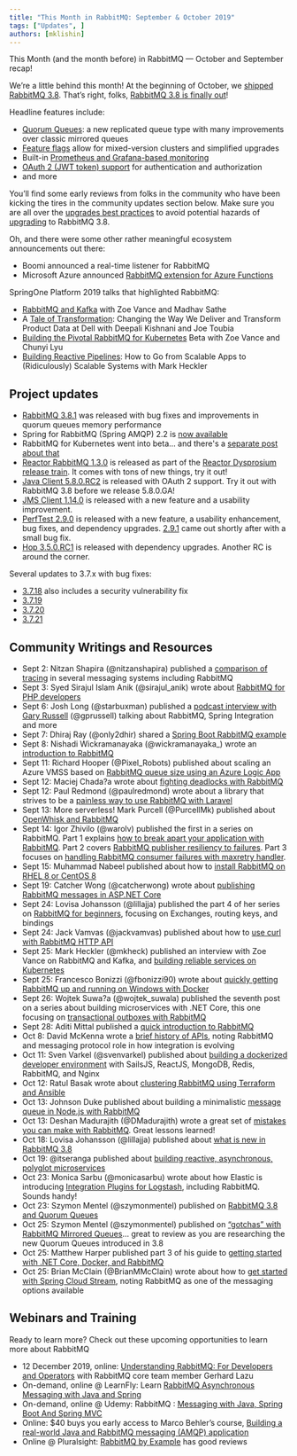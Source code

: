 ```yaml
---
title: "This Month in RabbitMQ: September & October 2019"
tags: ["Updates", ]
authors: [mklishin]
---
```


This Month (and the month before) in RabbitMQ — October and September recap!

We’re a little behind this month! At the beginning of October, we [shipped RabbitMQ 3.8](/blog/2019/11/11/rabbitmq-3-8-release-overview). That’s right, folks, [RabbitMQ 3.8 is finally out](https://github.com/rabbitmq/rabbitmq-server/releases/tag/v3.8.0)!

Headline features include:

* [Quorum Queues](/docs/quorum-queues): a new replicated queue type with many improvements over classic mirrored queues
* [Feature flags](/docs/feature-flags) allow for mixed-version clusters and simplified upgrades
* Built-in [Prometheus and Grafana-based monitoring](/docs/prometheus)
* [OAuth 2 (JWT token) support](https://github.com/rabbitmq/rabbitmq-auth-backend-oauth2) for authentication and authorization
* and more

You’ll find some early reviews from folks in the community who have been kicking the tires in the community updates section below.
Make sure you are all over the [upgrades best practices](/docs/upgrade)
to avoid potential hazards of [upgrading](/docs/upgrade) to RabbitMQ 3.8.

<!-- truncate -->

Oh, and there were some other rather meaningful ecosystem announcements out there:

* Boomi announced a real-time listener for RabbitMQ
* Microsoft Azure announced [RabbitMQ extension for Azure Functions](https://dev.to/azure/announcing-the-rabbitmq-extension-for-azure-functions-2mbo)

SpringOne Platform 2019 talks that highlighted RabbitMQ:

* [RabbitMQ and Kafka](https://springoneplatform.io/2019/sessions/rabbitmq-kafka) with Zoe Vance and Madhav Sathe
* A [Tale of Transformation](https://springoneplatform.io/2019/sessions/a-tale-of-transformation-changing-the-way-we-deliver-and-transform-product-data-at-dell): Changing the Way We Deliver and Transform Product Data at Dell with Deepali Kishnani and Joe Toubia
* [Building the Pivotal RabbitMQ for Kubernetes](https://www.youtube.com/watch?v=cYYRnvhmv1M) Beta with Zoe Vance and Chunyi Lyu
* [Building Reactive Pipelines](https://www.youtube.com/watch?v=x4PImMjPa7k): How to Go from Scalable Apps to (Ridiculously) Scalable Systems with Mark Heckler

## Project updates

* [RabbitMQ 3.8.1](https://github.com/rabbitmq/rabbitmq-server/releases/tag/v3.8.1) was released with bug fixes and improvements in quorum queues memory performance
* Spring for RabbitMQ (Spring AMQP) 2.2 is [now available](https://spring.io/blog/2019/10/02/spring-for-rabbitmq-spring-amqp-2-2-is-now-available)
* RabbitMQ for Kubernetes went into beta… and there's a [separate post about that](https://content.pivotal.io/blog/against-the-backdrop-of-vmware-tanzu-here-s-how-pivotal-platform-s-new-release-helps-you-build-modern-apps#RabbitMQ)
* [Reactor RabbitMQ 1.3.0](https://groups.google.com/d/msg/rabbitmq-users/faaGTV7cWrA/Yy5OdCAzBwAJ) is released as part of the [Reactor Dysprosium release train](https://projectreactor.io/docs). It comes with tons of new things, try it out!
* [Java Client 5.8.0.RC2](https://groups.google.com/d/msg/rabbitmq-users/wnWPhOjdE3Y/aC4KEZWsBAAJ) is released with OAuth 2 support. Try it out with RabbitMQ 3.8 before we release 5.8.0.GA!
* [JMS Client 1.14.0](https://groups.google.com/d/msg/rabbitmq-users/jLkf8RnOJ9Y/D6J3Ek17AQAJ) is released with a new feature and a usability improvement.
* [PerfTest 2.9.0](https://groups.google.com/d/msg/rabbitmq-users/gsEV_CWUcB4/Ye8klw45BgAJ) is released with a new feature, a usability enhancement, bug fixes, and dependency upgrades. [2.9.1](https://groups.google.com/d/msg/rabbitmq-users/YW2fFddt__0/3tW3I05pCwAJ) came out shortly after with a small bug fix.
* [Hop 3.5.0.RC1](https://groups.google.com/d/msg/rabbitmq-users/5hmJUyc7ffg/aQDqw19iCAAJ) is released with dependency upgrades. Another RC is around the corner.

Several updates to 3.7.x with bug fixes:

* [3.7.18](https://github.com/rabbitmq/rabbitmq-server/releases/tag/v3.7.18) also includes a security vulnerability fix
* [3.7.19](https://github.com/rabbitmq/rabbitmq-server/releases/tag/v3.7.19)
* [3.7.20](https://github.com/rabbitmq/rabbitmq-server/releases/tag/v3.7.20)
* [3.7.21](https://github.com/rabbitmq/rabbitmq-server/releases/tag/v3.7.21)

## Community Writings and Resources

* Sept 2: Nitzan Shapira (@nitzanshapira) published a [comparison of tracing](https://epsagon.com/blog/kafka-rabbitmq-or-kinesis-solution-comparison/) in several messaging systems including RabbitMQ
* Sept 3: Syed Sirajul Islam Anik (@sirajul_anik) wrote about [RabbitMQ for PHP developers](https://medium.com/@sirajul.anik/rabbitmq-for-php-developers-c17cd019a90)
* Sept 6: Josh Long (@starbuxman) published a [podcast interview with Gary Russell](https://spring.io/blog/2019/09/06/a-bootiful-podcast-gary-russell) (@gprussell) talking about RabbitMQ, Spring Integration and more
* Sept 7: Dhiraj Ray (@only2dhir) shared a [Spring Boot RabbitMQ example](https://www.devglan.com/spring-boot/springboot-rabbitmq-example)
* Sept 8: Nishadi Wickramanayaka (@wickramanayaka_) wrote an [introduction to RabbitMQ](https://freetechorb.wordpress.com/2019/09/08/rabbitmq-introduction/)
* Sept 11: Richard Hooper (@Pixel_Robots) published about scaling an Azure VMSS based on [RabbitMQ queue size using an Azure Logic App](https://pixelrobots.co.uk/2019/09/scale-an-azure-vmss-based-on-rabbitmq-queue-size-using-an-azure-logic-app/)
* Sept 12: Maciej Chada?a wrote about [fighting deadlocks with RabbitMQ](https://medium.com/@maciejcha/fighting-deadlocks-with-rabbitmq-8467ac06e3e7)
* Sept 12: Paul Redmond (@paulredmond) wrote about a library that strives to be a [painless way to use RabbitMQ with Laravel](https://laravel-news.com/amqp)
* Sept 13: More serverless! Mark Purcell (@PurcellMk) published about [OpenWhisk and RabbitMQ](https://medium.com/openwhisk/openwhisk-and-rabbitmq-c5dae08e051e)
* Sept 14: Igor Zhivilo (@warolv) published the first in a series on RabbitMQ. Part 1 explains [how to break apart your application with RabbitMQ](https://medium.com/splitting-your-app-with-rabbitmq/splitting-your-app-into-smaller-apps-using-rabbitmq-b6e4ef29d1da). Part 2 covers [RabbitMQ publisher resiliency to failures](https://medium.com/@warolv/handling-rabbitmq-publisher-failures-914ff08ccbb2). Part 3 focuses on [handling RabbitMQ consumer failures with maxretry handler](https://medium.com/@warolv/handling-rabbitmq-consumer-failures-with-maxretry-handler-eb0332ab98e0).
* Sept 15: Muhammad Nabeel published about how to [install RabbitMQ on RHEL 8 or CentOS 8](https://www.osradar.com/how-to-install-rabbitmq-on-rhel-8-centos-8/)
* Sept 19: Catcher Wong (@catcherwong) wrote about [publishing RabbitMQ messages in ASP.NET Core](https://www.c-sharpcorner.com/article/publishing-rabbitmq-message-in-asp-net-core/)
* Sept 24: Lovisa Johansson (@lillajja) published the part 4 of her series on [RabbitMQ for beginners](https://www.cloudamqp.com/blog/2015-09-03-part4-rabbitmq-for-beginners-exchanges-routing-keys-bindings.html), focusing on Exchanges, routing keys, and bindings
* Sept 24: Jack Vamvas (@jackvamvas) published about how to [use curl with RabbitMQ HTTP API](https://www.dba-ninja.com/2019/09/how-to-use-curl-for-a-rabbitmq-connection.html)
* Sept 25: Mark Heckler (@mkheck) published an interview with Zoe Vance on RabbitMQ and Kafka, and [building reliable services on Kubernetes](https://content.pivotal.io/springone-platform-2019-previews/springone-platform-preview-rabbitmq-and-kafka-and-building-reliable-services-on-kubernetes)
* Sept 25: Francesco Bonizzi (@fbonizzi90) wrote about [quickly getting RabbitMQ up and running on Windows with Docker](https://levelup.gitconnected.com/rabbitmq-with-docker-on-windows-in-30-minutes-172e88bb0808)
* Sept 26: Wojtek Suwa?a (@wojtek_suwala) published the seventh post on a series about building microservices with .NET Core, this one focusing on [transactional outboxes with RabbitMQ](https://altkomsoftware.pl/en/blog/microservices-outbox-rabbitmq/)
* Sept 28: Aditi Mittal published a [quick introduction to RabbitMQ](https://medium.com/@aditi.mittalborn97/quick-introrabbitmq-bb2a06c7f39c)
* Oct 8: David McKenna wrote a [brief history of APIs](https://dzone.com/articles/api-is-dead-long-live-the-apis), noting RabbitMQ and messaging protocol role in how integration is evolving
* Oct 11: Sven Varkel (@svenvarkel) published about [building a dockerized developer environment](https://dev.to/svenvarkel/dockerized-sailsjs-reactjs-mongodb-redis-rabbitmq-nginx-denvironment-325n) with SailsJS, ReactJS, MongoDB, Redis, RabbitMQ, and Nginx
* Oct 12: Ratul Basak wrote about [clustering RabbitMQ using Terraform and Ansible](https://medium.com/@ratulbasak93/rabbitmq-cluster-setup-using-terraform-and-ansible-in-aws-fbd72f386b66)
* Oct 13: Johnson Duke published about building a minimalistic [message queue in Node.js with RabbitMQ](https://morioh.com/p/8bc4fb039a9a)
* Oct 13: Deshan Madurajith (@DMadurajith) wrote a great set of [mistakes you can make with RabbitMQ](https://medium.com/@deshan.m/6-fantastic-mistakes-that-you-can-do-using-rabbitmq-nodejs-cbf5db99613c). Great lessons learned!
* Oct 18: Lovisa Johansson (@lillajja) published about [what is new in RabbitMQ 3.8](https://www.cloudamqp.com/blog/2019-10-18-rabbitmq-version-3-8.html)
* Oct 19: @itseranga published about [building reactive, asynchronous, polyglot microservices](https://medium.com/rahasak/reactive-microservices-with-golang-rabbitmq-and-protobuf-af025f4ec27)
* Oct 23: Monica Sarbu (@monicasarbu) wrote about how Elastic is introducing [Integration Plugins for Logstash](https://www.elastic.co/blog/logstash-lines-introduce-integration-plugins), including RabbitMQ. Sounds handy!
* Oct 23: Szymon Mentel (@szymonmentel) published on [RabbitMQ 3.8 and Quorum Queues](https://szkolarabbita.pl/rabbitmq-3-8-i-quorum-queues/)
* Oct 25: Szymon Mentel (@szymonmentel) published on [“gotchas” with RabbitMQ Mirrored Queues](https://www.erlang-solutions.com/blog/rabbitmq-mirrored-queues-gotchas.html)… great to review as you are researching the new Quorum Queues introduced in 3.8
* Oct 25: Matthew Harper published part 3 of his guide to [getting started with .NET Core, Docker, and RabbitMQ](https://medium.com/trimble-maps-engineering-blog/getting-started-with-net-core-docker-and-rabbitmq-part-3-66305dc50ccf)
* Oct 25: Brian McClain (@BrianMMcClain) wrote about how to [get started with Spring Cloud Stream](https://content.pivotal.io/practitioners/getting-started-with-spring-cloud-stream), noting RabbitMQ as one of the messaging options available

## Webinars and Training

Ready to learn more? Check out these upcoming opportunities to learn more about RabbitMQ

* 12 December 2019, online: [Understanding RabbitMQ: For Developers and Operators](https://content.pivotal.io/webinars/dec-12-understand-rabbitmq-for-developers-and-operators-webinar?utm_campaign=this-month-understanding-rabbitmq&amp;utm_source=rabbitmq&amp;utm_medium=website) with RabbitMQ core team member Gerhard Lazu
* On-demand, online @ LearnFly: Learn [RabbitMQ Asynchronous Messaging with Java and Spring](https://www.learnfly.com/learn-rabbitmq-asynchronous-messaging-with-java-and-spring)
* On-demand, online @ Udemy: RabbitMQ : [Messaging with Java, Spring Boot And Spring MVC](https://www.udemy.com/rabbitmq-messaging-with-java-spring-boot-and-spring-mvc/)
* Online: $40 buys you early access to Marco Behler’s course, [Building a real-world Java and RabbitMQ messaging (AMQP) application](https://www.marcobehler.com/courses/30-building-a-real-world-java-and-rabbitmq-messaging-amqp-application)
* Online @ Pluralsight: [RabbitMQ by Example](https://www.pluralsight.com/courses/rabbitmq-by-example) has good reviews

